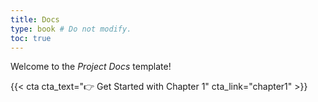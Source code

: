 ```yaml
---
title: Docs
type: book # Do not modify.
toc: true
---
```


Welcome to the _Project Docs_ template!

{{< cta cta_text="👉 Get Started with Chapter 1" cta_link="chapter1" >}}


